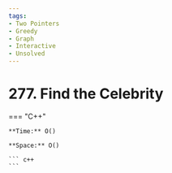 ```yaml
---
tags:
- Two Pointers
- Greedy
- Graph
- Interactive
- Unsolved
---
```



# 277. Find the Celebrity

=== "C++"

    **Time:** O()

    **Space:** O()

    ``` c++
    ```